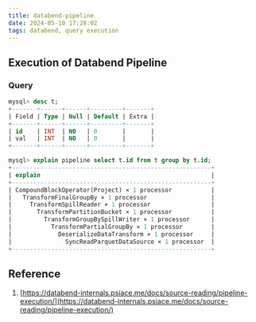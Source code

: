 ```yaml
---
title: databend-pipeline
date: 2024-05-10 17:28:02
tags: databend, query execution
---
```

## Execution of Databend Pipeline

### Query

```sql
mysql> desc t;
+-------+------+------+---------+-------+
| Field | Type | Null | Default | Extra |
+-------+------+------+---------+-------+
| id    | INT  | NO   | 0       |       |
| val   | INT  | NO   | 0       |       |
+-------+------+------+---------+-------+

mysql> explain pipeline select t.id from t group by t.id;
+--------------------------------------------------------+
| explain                                                |
+--------------------------------------------------------+
| CompoundBlockOperator(Project) × 1 processor           |
|   TransformFinalGroupBy × 1 processor                  |
|     TransformSpillReader × 1 processor                 |
|       TransformPartitionBucket × 1 processor           |
|         TransformGroupBySpillWriter × 1 processor      |
|           TransformPartialGroupBy × 1 processor        |
|             DeserializeDataTransform × 1 processor     |
|               SyncReadParquetDataSource × 1 processor  |
+--------------------------------------------------------+
```

## Reference

1. [https://databend-internals.psiace.me/docs/source-reading/pipeline-execution/](https://databend-internals.psiace.me/docs/source-reading/pipeline-execution/)

